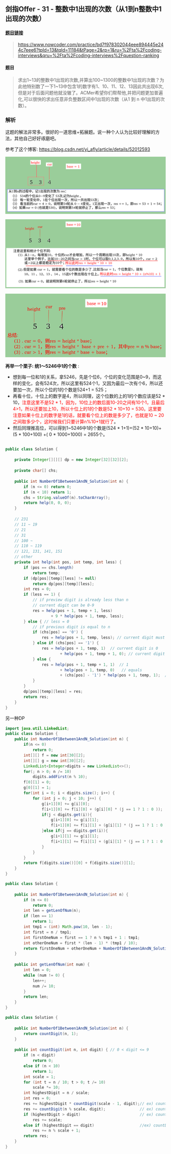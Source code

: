 ## 剑指Offer - 31 - 整数中1出现的次数（从1到n整数中1出现的次数）

#### [题目链接](https://www.nowcoder.com/practice/bd7f978302044eee894445e244c7eee6?tpId=13&tqId=11184&tPage=2&rp=1&ru=%2Fta%2Fcoding-interviews&qru=%2Fta%2Fcoding-interviews%2Fquestion-ranking)

>https://www.nowcoder.com/practice/bd7f978302044eee894445e244c7eee6?tpId=13&tqId=11184&tPage=2&rp=1&ru=%2Fta%2Fcoding-interviews&qru=%2Fta%2Fcoding-interviews%2Fquestion-ranking

#### 题目

> 求出1~13的整数中1出现的次数,并算出100~1300的整数中1出现的次数？为此他特别数了一下1~13中包含1的数字有1、10、11、12、13因此共出现6次,但是对于后面问题他就没辙了。ACMer希望你们帮帮他,并把问题更加普遍化,可以很快的求出任意非负整数区间中1出现的次数（从1 到 n 中1出现的次数）。

### 解析

这题的解法非常多。很好的一道思维+拓展题。说一种个人认为比较好理解的方法，其他自己好好琢磨吧。

参考了这个博客: https://blog.csdn.net/yi_afly/article/details/52012593

![1555202832462](assets/1555202832462.png)

![1555202889455](assets/1555202889455.png)

![1555202908028](assets/1555202908028.png)

**再举一个栗子: 统1～5246中1的个数** :

* 想到每一位和1的关系，拿5246，先是个位6，个位的变化范围是0~9，而这样的变化，会有524次，所以这里有524个1，又因为最后一次有个6，所以还要加一次，所以个位的1的个数是524+1 = 525；
* 再看十位，十位上的数字是4，所以同理，这个位数的上的1的个数应该是52 * 10，<font color = red>注意这里不是52 * 1，因为，10位上的数后面10-20之间有10个1，且最后4>1，所以还要加上10，所以十位上的1的个数是52 * 10+10 = 530。这里要注意如果十位上的数字是1的话，就要看个位上的数是多少了，也就是10 ~ 20之间取多少个，这时候我们只要计算n%10+1就行了</font>。
* 然后同理推高位，可以得到1~5246中1的个数是(524 * 1+1)+(52 * 10+10)+(5 * 100+100) +( 0 * 1000+1000) = 2655个。



```java

```



```java
public class Solution {

    private Integer[][][] dp = new Integer[32][32][2];

    private char[] chs;

    public int NumberOf1Between1AndN_Solution(int n) {
        if (n <= 0) return 0;
        if (n < 10) return 1;
        chs = String.valueOf(n).toCharArray();
        return help(0, 0, 0);
    }

    // 231
    // 11 ~ 19
    // 21
    // 31
    // 100 ~
    // 110 ~ 119
    // 121, 131, 141, 151
    // other
    private int help(int pos, int temp, int less) {
        if (pos == chs.length)
            return temp;
        if (dp[pos][temp][less] != null)
            return dp[pos][temp][less];
        int res = 0;
        if (less == 1) {
            // if preview digit is already less than n
            // current digit can be 0-9
            res = help(pos + 1, temp + 1, less)
                    + 9 * help(pos + 1, temp, less);
        } else { // less = 0
            // if previous digit is equal to n
            if (chs[pos] == '0') {
                res = help(pos + 1, temp, less); // current digit must be 0
            } else if (chs[pos] == '1') {
                res = help(pos + 1, temp, 1)  // current digit is 0
                        + help(pos + 1, temp + 1, 0); // current digit is 1
            } else {
                res = help(pos + 1, temp + 1, 1)  // 1
                        + help(pos + 1, temp, 0)   // equals
                        + (chs[pos] - '1') * help(pos + 1, temp, 1);  // other numbers
            }
        }
        dp[pos][temp][less] = res;
        return res;
    }
}
```

另一种DP

```java
import java.util.LinkedList;
public class Solution {
    public int NumberOf1Between1AndN_Solution(int n) {
        if(n <= 0)
            return 0;
        int[][] f = new int[30][2];
        int[][] g = new int[30][2];
        LinkedList<Integer>digits = new LinkedList<>();
        for(; n > 0; n /= 10)
            digits.addFirst(n % 10);
        f[0][1] = 0;
        g[0][1] = 1;
        for(int i = 0; i < digits.size(); i++) {
            for (int j = 0; j < 10; j++) {
                g[i+1][0] += g[i][0];
                f[i+1][0] += f[i][0] + (g[i][0] * (j == 1 ? 1 : 0 ));
                if(j < digits.get(i)){
                    g[i+1][0] += g[i][1];
                    f[i+1][0] += f[i][1] + (g[i][1] * (j == 1 ? 1 : 0 ));
                }else if(j == digits.get(i)){
                    g[i+1][1] += g[i][1];
                    f[i+1][1] += f[i][1] + (g[i][1] * (j == 1 ? 1 : 0 ));
                }
            }
        }
        return f[digits.size()][0] + f[digits.size()][1];
    }
}
```



```java
public class Solution {
    
    public int NumberOf1Between1AndN_Solution(int n) {
        if (n <= 0)
            return 0;
        int len = getLenOfNum(n);
        if (len == 1)
            return 1;
        int tmp1 = (int) Math.pow(10, len - 1);
        int first = n / tmp1;
        int firstOneNum = first == 1 ? n % tmp1 + 1 : tmp1;
        int otherOneNum = first * (len - 1) * (tmp1 / 10);
        return firstOneNum + otherOneNum + NumberOf1Between1AndN_Solution(n % tmp1);
    }

    public int getLenOfNum(int num) {
        int len = 0;
        while (num != 0) {
            len++;
            num /= 10;
        }
        return len;
    }
}
```

```java
public class Solution {
    
    public int NumberOf1Between1AndN_Solution(int n) {
        return countDigit(n, 1);
    }

    public int countDigit(int n, int digit) { // 0 < digit <= 9
        if (n < digit)
            return 0;
        else if (n < 10)
            return 1;
        int scale = 1;
        for (int t = n / 10; t > 0; t /= 10)
            scale *= 10;
        int highestDigit = n / scale;
        int res = 0;
        res += highestDigit * countDigit(scale - 1, digit);// ex) countDigit(2345, 2) -> 2 * countDigit(999, 2)
        res += countDigit(n % scale, digit);               // ex) countDigit(2345, 2) -> countDigit(345, 2) 
        if (highestDigit > digit)                          // ex) countDigit(2345, 1) --> 1000
            res += scale;
        else if (highestDigit == digit)                    //ex) countDigit(2345, 2) --> 345 + 1
            res += n % scale + 1;
        return res;
    }
}
```

